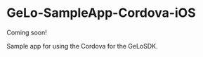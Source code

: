 GeLo-SampleApp-Cordova-iOS
==========================

Coming soon!

Sample app for using the Cordova for the GeLoSDK.
